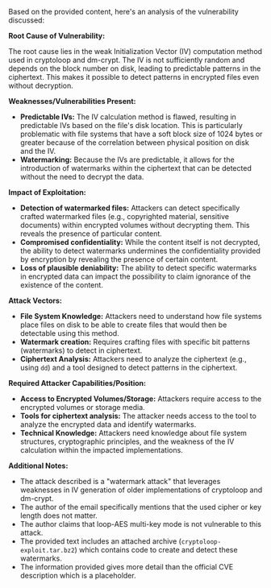 Based on the provided content, here's an analysis of the vulnerability discussed:

**Root Cause of Vulnerability:**

The root cause lies in the weak Initialization Vector (IV) computation method used in cryptoloop and dm-crypt. The IV is not sufficiently random and depends on the block number on disk, leading to predictable patterns in the ciphertext. This makes it possible to detect patterns in encrypted files even without decryption.

**Weaknesses/Vulnerabilities Present:**

*   **Predictable IVs:** The IV calculation method is flawed, resulting in predictable IVs based on the file's disk location. This is particularly problematic with file systems that have a soft block size of 1024 bytes or greater because of the correlation between physical position on disk and the IV.
*   **Watermarking:** Because the IVs are predictable, it allows for the introduction of watermarks within the ciphertext that can be detected without the need to decrypt the data.

**Impact of Exploitation:**

*   **Detection of watermarked files:** Attackers can detect specifically crafted watermarked files (e.g., copyrighted material, sensitive documents) within encrypted volumes without decrypting them. This reveals the presence of particular content.
*   **Compromised confidentiality:** While the content itself is not decrypted, the ability to detect watermarks undermines the confidentiality provided by encryption by revealing the presence of certain content.
*   **Loss of plausible deniability:** The ability to detect specific watermarks in encrypted data can impact the possibility to claim ignorance of the existence of the content.

**Attack Vectors:**

*   **File System Knowledge:** Attackers need to understand how file systems place files on disk to be able to create files that would then be detectable using this method.
*   **Watermark creation:** Requires crafting files with specific bit patterns (watermarks) to detect in ciphertext.
*   **Ciphertext Analysis:** Attackers need to analyze the ciphertext (e.g., using `dd`) and a tool designed to detect patterns in the ciphertext.

**Required Attacker Capabilities/Position:**

*   **Access to Encrypted Volumes/Storage:** Attackers require access to the encrypted volumes or storage media.
*   **Tools for ciphertext analysis:** The attacker needs access to the tool to analyze the encrypted data and identify watermarks.
*   **Technical Knowledge:** Attackers need knowledge about file system structures, cryptographic principles, and the weakness of the IV calculation within the impacted implementations.

**Additional Notes:**

*   The attack described is a "watermark attack" that leverages weaknesses in IV generation of older implementations of cryptoloop and dm-crypt.
*   The author of the email specifically mentions that the used cipher or key length does not matter.
*   The author claims that loop-AES multi-key mode is not vulnerable to this attack.
*   The provided text includes an attached archive (`cryptoloop-exploit.tar.bz2`) which contains code to create and detect these watermarks.
*  The information provided gives more detail than the official CVE description which is a placeholder.